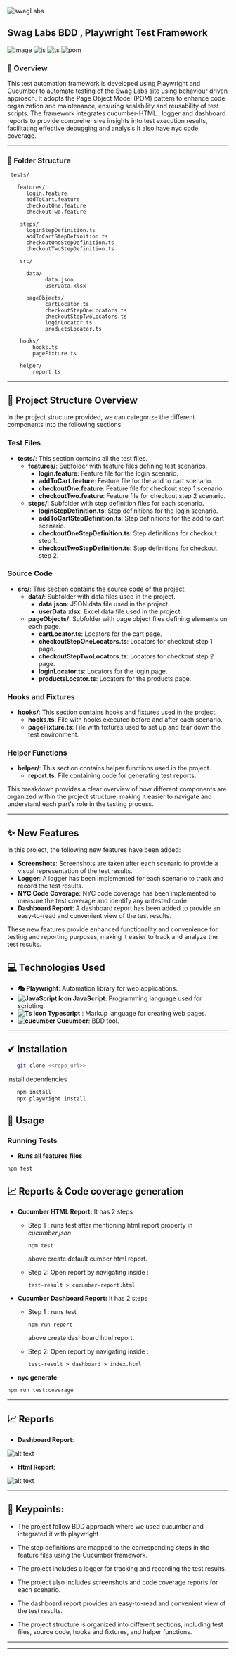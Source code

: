 ![swagLabs](https://www.saucedemo.com/v1/img/SwagLabs_logo.png)

## Swag Labs BDD , Playwright Test Framework


![image](https://img.shields.io/badge/Playwright-2EAD33?style=for-the-badge&logo=Playwright&logoColor=yellow)    ![js](https://img.shields.io/badge/JavaScript-323330?style=for-the-badge&logo=javascript&logoColor=F7DF1E
)   ![ts](https://img.shields.io/badge/TypeScript-007ACC?style=for-the-badge&logo=typescript&logoColor=white
)  ![pom](https://img.shields.io/badge/POM-48B9C7?style=for-the-badge&logo=pkgsrc&logoColor=white)

### 🤖 Overview
This test automation framework is developed using Playwright and Cucumber to automate testing of the Swag Labs site using behaviour driven approach. It adopts the Page Object Model (POM) pattern to enhance code organization and maintenance, ensuring scalability and reusability of test scripts. The framework integrates cucumber-HTML , logger and dashboard reports to provide comprehensive insights into test execution results, facilitating effective debugging and analysis.It also have nyc code coverage.
***
### 📁 Folder Structure
```
 tests/

   features/
      login.feature
      addToCart.feature
      checkoutOne.feature
      checkoutTwo.feature

    steps/
      loginStepDefinition.ts
      addToCartStepDefinition.ts
      checkoutOneStepDefinition.ts
      checkoutTwoStepDefinition.ts
  
    src/

      data/
            data.json
            userData.xlsx

      pageObjects/
            cartLocator.ts
            checkoutStepOneLocators.ts
            checkoutStepTwoLocators.ts
            loginLocator.ts
            productsLocator.ts
    
    hooks/
        hooks.ts
        pageFixture.ts
    
    helper/
        report.ts

```

***

## 📁 Project Structure Overview

In the project structure provided, we can categorize the different components into the following sections:

### Test Files
- **tests/**: This section contains all the test files.
  - **features/**: Subfolder with feature files defining test scenarios.
    - **login.feature**: Feature file for the login scenario.
    - **addToCart.feature**: Feature file for the add to cart scenario.
    - **checkoutOne.feature**: Feature file for checkout step 1 scenario.
    - **checkoutTwo.feature**: Feature file for checkout step 2 scenario.
  - **steps/**: Subfolder with step definition files for each scenario.
    - **loginStepDefinition.ts**: Step definitions for the login scenario.
    - **addToCartStepDefinition.ts**: Step definitions for the add to cart scenario.
    - **checkoutOneStepDefinition.ts**: Step definitions for checkout step 1.
    - **checkoutTwoStepDefinition.ts**: Step definitions for checkout step 2.

### Source Code
- **src/**: This section contains the source code of the project.
  - **data/**: Subfolder with data files used in the project.
    - **data.json**: JSON data file used in the project.
    - **userData.xlsx**: Excel data file used in the project.
  - **pageObjects/**: Subfolder with page object files defining elements on each page.
    - **cartLocator.ts**: Locators for the cart page.
    - **checkoutStepOneLocators.ts**: Locators for checkout step 1 page.
    - **checkoutStepTwoLocators.ts**: Locators for checkout step 2 page.
    - **loginLocator.ts**: Locators for the login page.
    - **productsLocator.ts**: Locators for the products page.

### Hooks and Fixtures
- **hooks/**: This section contains hooks and fixtures used in the project.
  - **hooks.ts**: File with hooks executed before and after each scenario.
  - **pageFixture.ts**: File with fixtures used to set up and tear down the test environment.

### Helper Functions
- **helper/**: This section contains helper functions used in the project.
  - **report.ts**: File containing code for generating test reports.

This breakdown provides a clear overview of how different components are organized within the project structure, making it easier to navigate and understand each part's role in the testing process.

***

## ✨ New Features

In this project, the following new features have been added:

- **Screenshots**: Screenshots are taken after each scenario to provide a visual representation of the test results.
- **Logger**: A logger has been implemented for each scenario to track and record the test results.
- **NYC Code Coverage**: NYC code coverage has been implemented to measure the test coverage and identify any untested code.
- **Dashboard Report**: A dashboard report has been added to provide an easy-to-read and convenient view of the test results.

These new features provide enhanced functionality and convenience for testing and reporting purposes, making it easier to track and analyze the test results.



## 💻 Technologies Used
- **🎭 Playwright**: Automation library for web applications. 
- **![JavaScript Icon](https://img.icons8.com/color/24/000000/javascript--v1.png) JavaScript**: Programming language used for scripting. 
- **![Ts Icon](https://img.icons8.com/color/24/000000/typescript--v1.png) Typescript** : Markup language for creating web pages. 
- **![cucumber](https://img.icons8.com/ios/18/000000/test-tube.png) Cucumber**: BDD tool. 

***

## ✔ Installation

```bash
   git clone <<repo_url>>
```

install dependencies

```bash
   npm install
   npx playwright install
```

## 🚀 Usage

###  Running Tests

- **Runs all features files** 

```
npm test

```




## 📈 Reports & Code coverage generation

- **Cucumber HTML Report:** It has 2 steps 

   - Step 1 : runs test after mentioning html report property in *cucumber.json*

        ```
        npm test
        ```
        above create default cumber html report.

    - Step 2: Open report by navigating inside :

        ```
        test-result > cucumber-report.html
        ```



- **Cucumber Dashboard Report:** It has 2 steps 

   - Step 1 : runs test 

        ```
        npm run report
        ```
        above create dashboard html report.

    - Step 2: Open report by navigating inside :

        ```
        test-result > dashboard > index.html
        ```

- **nyc generate** 

```
npm run test:coverage

```

***

## 📈 Reports

- **Dashboard Report**:

![alt text](image.png)

- **Html Report**:

![alt text](image-1.png)


***


## 📌 Keypoints:

- The project follow BDD approach where we used cucumber and integrated it with playwright


- The step definitions are mapped to the corresponding steps in the feature files using the Cucumber framework.

- The project includes a logger for tracking and recording the test results.

- The project also includes screenshots and code coverage reports for each scenario.

- The dashboard report provides an easy-to-read and convenient view of the test results.

- The project structure is organized into different sections, including test files, source code, hooks and fixtures, and helper functions.

*******************************
********************






 